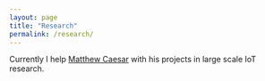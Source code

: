 ```yaml
---
layout: page
title: "Research"
permalink: /research/
---
```


Currently I help [Matthew Caesar](https://caesar.web.engr.illinois.edu/) with his projects in large scale IoT research.
